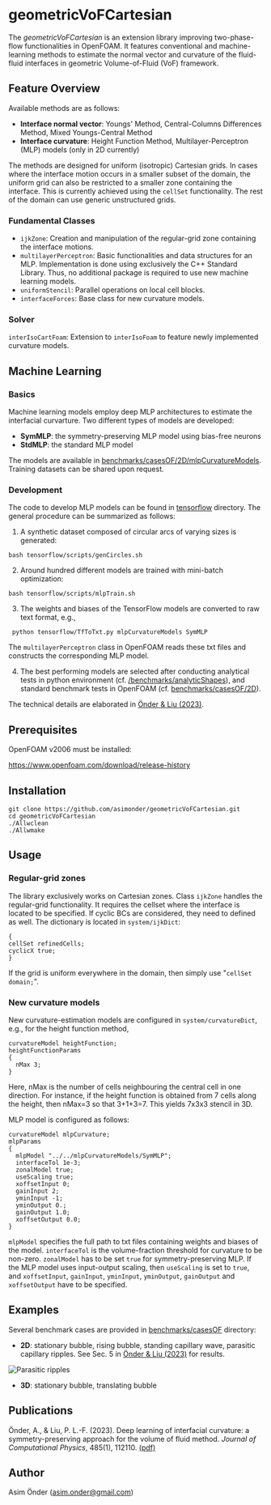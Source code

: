 # geometricVoFCartesian
The *geometricVoFCartesian* is an extension library improving two-phase-flow functionalities in OpenFOAM. It features conventional and machine-learning methods to estimate the normal vector and curvature of the fluid-fluid interfaces in geometric Volume-of-Fluid (VoF) framework. 

## Feature Overview
Available methods are as follows:
- **Interface normal vector**: Youngs' Method, Central-Columns Differences Method, Mixed Youngs-Central Method
- **Interface curvature**: Height Function Method, Multilayer-Perceptron (MLP) models (only in 2D currently)

The methods are designed for uniform (isotropic) Cartesian grids. In cases where the interface motion occurs in a smaller subset of the domain, the uniform grid can also be restricted to a smaller zone containing the interface. This is currently achieved using the ```cellSet``` functionality. The rest of the domain can use generic unstructured grids. 

### Fundamental Classes
- ```ijkZone```: Creation and manipulation of the regular-grid zone containing the interface motions.
- ```multilayerPerceptron```: Basic functionalities and data structures for an MLP. Implementation is done using exclusively the C++ Standard Library. Thus, no additional package is required to use new machine learning models.  
- ```uniformStencil```: Parallel operations on local cell blocks.
- ```interfaceForces```: Base class for new curvature models.

### Solver
```interIsoCartFoam```: Extension to ```interIsoFoam``` to feature newly implemented curvature models.

## Machine Learning
### Basics
Machine learning models employ deep MLP architectures to estimate the interfacial curvarture. Two different types of models are developed: 
- **SymMLP**: the symmetry-preserving MLP model using bias-free neurons
- **StdMLP**: the standard MLP model

The models are available in [benchmarks/casesOF/2D/mlpCurvatureModels](https://github.com/asimonder/geometricVoFCartesian/tree/main/benchmarks/casesOF/2D/mlpCurvatureModels).  Training datasets can be shared upon request.

### Development 

The code to develop MLP models can be found in [tensorflow](https://github.com/asimonder/geometricVoFCartesian/tree/main/tensorflow) directory. The general procedure can be summarized as follows: 
1.  A synthetic dataset composed of circular arcs of varying sizes is generated:

```bash tensorflow/scripts/genCircles.sh```


2. Around hundred different models are trained with mini-batch optimization:

```bash tensorflow/scripts/mlpTrain.sh```

3. The weights and biases of the TensorFlow models are converted to raw text format, e.g.,

``` python tensorflow/TfToTxt.py mlpCurvatureModels SymMLP```

The ```multilayerPerceptron``` class in OpenFOAM reads these txt files and constructs the corresponding MLP model.

4. The best performing models are selected after conducting analytical tests in python environment (cf. [/benchmarks/analyticShapes](https://github.com/asimonder/geometricVoFCartesian/tree/main/benchmarks/analyticShapes)), and standard benchmark tests in OpenFOAM (cf. [benchmarks/casesOF/2D](https://github.com/asimonder/geometricVoFCartesian/tree/main/benchmarks/analyticShapes)). 

The technical details are elaborated in [Önder & Liu (2023)](https://www.dropbox.com/s/7u9v05ejmipdgfn/Onder_Liu_JCP2023.pdf?dl=0). 

## Prerequisites
OpenFOAM v2006 must be installed:

https://www.openfoam.com/download/release-history
## Installation
```
git clone https://github.com/asimonder/geometricVoFCartesian.git
cd geometricVoFCartesian
./Allwclean
./Allwmake
```

## Usage
### Regular-grid zones
The library exclusively works on Cartesian zones. Class ```ijkZone``` handles the regular-grid functionality. It requires the cellset where the interface is located to be specified. If cyclic BCs are considered, they need to defined as well. The dictionary is located in ```system/ijkDict```:

```
{
cellSet refinedCells;
cyclicX true;
}
```
If the grid is uniform everywhere in the domain, then simply use "```cellSet domain;```".

### New curvature models
New curvature-estimation models are configured in ```system/curvatureDict```, e.g., for the height function method,

```
curvatureModel heightFunction;
heightFunctionParams
{
  nMax 3;
}
```

Here, nMax is the number of cells neighbouring the central cell in one direction. For instance, if the height function is obtained from 7 cells along the height, then nMax=3 so that 3+1+3=7. This yields 7x3x3 stencil in 3D.

MLP model is configured as follows:

```
curvatureModel mlpCurvature;
mlpParams
{
  mlpModel "../../mlpCurvatureModels/SymMLP";
  interfaceTol 1e-3;
  zonalModel true;
  useScaling true;
  xoffsetInput 0;
  gainInput 2;
  yminInput -1;
  yminOutput 0.;
  gainOutput 1.0;
  xoffsetOutput 0.0;
}
```
```mlpModel``` specifies the full path to txt files containing weights and biases of the model. ```interfaceTol``` is the volume-fraction threshold for curvature to be non-zero. ```zonalModel``` has to be set ```true``` for symmetry-preserving MLP. If the MLP model uses input-output scaling, then ```useScaling``` is set to ```true```, and ```xoffsetInput```, ```gainInput```, ```yminInput```, ```yminOutput```, ```gainOutput``` and ```xoffsetOutput``` have to be specified.

## Examples 
Several benchmark cases are provided in [benchmarks/casesOF](https://github.com/asimonder/geometricVoFCartesian/tree/main/benchmarks/casesOF) directory:
- **2D**: stationary bubble, rising bubble, standing capillary wave, parasitic capillary ripples. See Sec. 5 in [Önder & Liu (2023)](https://www.dropbox.com/s/7u9v05ejmipdgfn/Onder_Liu_JCP2023.pdf?dl=0) for results.

![Parasitic ripples](./benchmarks/casesOF/2D/parasiticRipples/GCapillaryWave.gif)

- **3D**: stationary bubble, translating bubble

## Publications 
 Önder, A., & Liu, P. L.-F. (2023). Deep learning of interfacial curvature: a symmetry-preserving approach for the volume of fluid method. *Journal of Computational Physics*, 485(1), 112110. [(pdf)](https://www.dropbox.com/s/7u9v05ejmipdgfn/Onder_Liu_JCP2023.pdf?dl=0)

## Author
Asim Önder (asim.onder@gmail.com)
